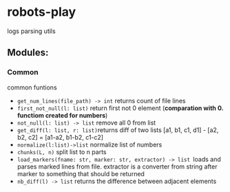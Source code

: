 # robots-play
logs parsing utils

## Modules:
### Common
common funtions
* `get_num_lines(file_path) -> int` returns count of file lines
* `first_not_null(l: list)` return first not 0 element (**comparation with 0. functiom created for numbers**)
* `not_null(l: list) -> list` remove all 0 from list
* `get_diff(l: list, r: list)`returns diff of two lists [a1, b1, c1, d1] - [a2, b2, c2] = [a1-a2, b1-b2, c1-c2]
* `normalize(l:list)->list` normalize list of numbers
* `chunks(L, n)` split list to n parts
* `load_markers(fname: str, marker: str, extractor) -> list `loads and parses marked lines from file. extractor is a converter from string after marker to something that should be returned
* `nb_diff(l) -> list` returns the difference between adjacent elements